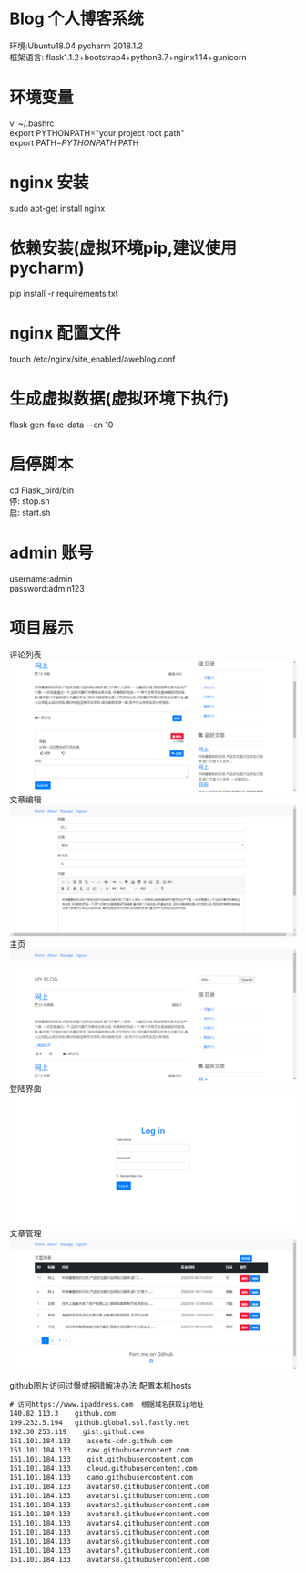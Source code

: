 # Blog 个人博客系统
环境:Ubuntu18.04  pycharm 2018.1.2 <br>
框架语言: flask1.1.2+bootstrap4+python3.7+nginx1.14+gunicorn <br>

# 环境变量
vi ~/.bashrc <br> 
export PYTHONPATH="your project root path" <br>
export PATH=$PYTHONPATH:$PATH <br>

# nginx 安装
sudo apt-get install nginx

# 依赖安装(虚拟环境pip,建议使用pycharm)

pip install -r requirements.txt

# nginx 配置文件
touch /etc/nginx/site_enabled/aweblog.conf

# 生成虚拟数据(虚拟环境下执行)
flask gen-fake-data --cn 10
# 启停脚本
cd Flask_bird/bin <br>
停: stop.sh <br>
启: start.sh <br>

# admin 账号
username:admin   <br>
password:admin123 <br>

# 项目展示
评论列表<br>
![comments.png](https://github.com/Astrivemanlw/Blog/blob/master/comments.png)  <br>
文章编辑<br>
![edit_post.png](https://github.com/Astrivemanlw/Blog/blob/master/edit_post.png) <br>
主页<br>
![home.png](https://github.com/Astrivemanlw/Blog/blob/master/home.png) <br>
登陆界面<br>
![login.png](https://github.com/Astrivemanlw/Blog/blob/master/login.png) <br>
文章管理<br>
![post_manage.png](https://github.com/Astrivemanlw/Blog/blob/master/post_manage.png) <br>

github图片访问过慢或报错解决办法:配置本机hosts

```
# 访问https://www.ipaddress.com  根据域名获取ip地址
140.82.113.3	github.com
199.232.5.194	github.global.ssl.fastly.net
192.30.253.119    gist.github.com
151.101.184.133    assets-cdn.github.com
151.101.184.133    raw.githubusercontent.com
151.101.184.133    gist.githubusercontent.com
151.101.184.133    cloud.githubusercontent.com
151.101.184.133    camo.githubusercontent.com
151.101.184.133    avatars0.githubusercontent.com
151.101.184.133    avatars1.githubusercontent.com
151.101.184.133    avatars2.githubusercontent.com
151.101.184.133    avatars3.githubusercontent.com
151.101.184.133    avatars4.githubusercontent.com
151.101.184.133    avatars5.githubusercontent.com
151.101.184.133    avatars6.githubusercontent.com
151.101.184.133    avatars7.githubusercontent.com
151.101.184.133    avatars8.githubusercontent.com
```